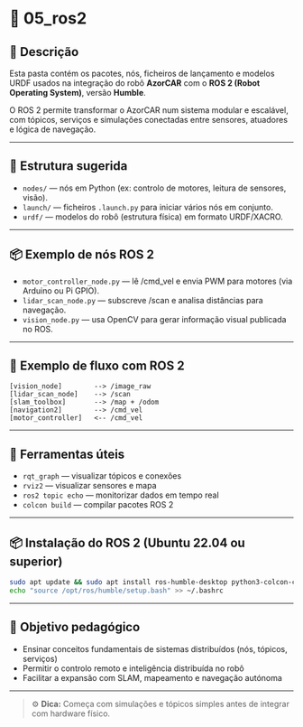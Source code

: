 
# 📁 05_ros2

## 📌 Descrição
Esta pasta contém os pacotes, nós, ficheiros de lançamento e modelos URDF usados na integração do robô **AzorCAR** com o **ROS 2 (Robot Operating System)**, versão **Humble**.

O ROS 2 permite transformar o AzorCAR num sistema modular e escalável, com tópicos, serviços e simulações conectadas entre sensores, atuadores e lógica de navegação.

---

## 📂 Estrutura sugerida

- `nodes/` — nós em Python (ex: controlo de motores, leitura de sensores, visão).
- `launch/` — ficheiros `.launch.py` para iniciar vários nós em conjunto.
- `urdf/` — modelos do robô (estrutura física) em formato URDF/XACRO.

---

## 📦 Exemplo de nós ROS 2

- `motor_controller_node.py` — lê /cmd_vel e envia PWM para motores (via Arduino ou Pi GPIO).
- `lidar_scan_node.py` — subscreve /scan e analisa distâncias para navegação.
- `vision_node.py` — usa OpenCV para gerar informação visual publicada no ROS.

---

## 🔄 Exemplo de fluxo com ROS 2

```plaintext
[vision_node]        --> /image_raw
[lidar_scan_node]    --> /scan
[slam_toolbox]       --> /map + /odom
[navigation2]        --> /cmd_vel
[motor_controller]   <-- /cmd_vel
```

---

## 🧰 Ferramentas úteis

- `rqt_graph` — visualizar tópicos e conexões
- `rviz2` — visualizar sensores e mapa
- `ros2 topic echo` — monitorizar dados em tempo real
- `colcon build` — compilar pacotes ROS 2

---

## 📦 Instalação do ROS 2 (Ubuntu 22.04 ou superior)

```bash
sudo apt update && sudo apt install ros-humble-desktop python3-colcon-common-extensions
echo "source /opt/ros/humble/setup.bash" >> ~/.bashrc
```

---

## 🎯 Objetivo pedagógico

- Ensinar conceitos fundamentais de sistemas distribuídos (nós, tópicos, serviços)
- Permitir o controlo remoto e inteligência distribuída no robô
- Facilitar a expansão com SLAM, mapeamento e navegação autónoma

---

> ⚙️ **Dica:** Começa com simulações e tópicos simples antes de integrar com hardware físico.
